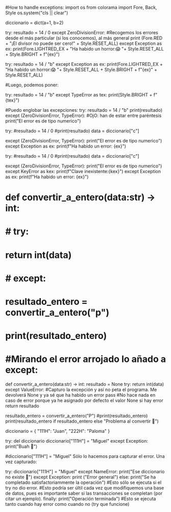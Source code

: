 #How to handle exceptions:
import os
from colorama import Fore, Back, Style
os.system("cls || clear")

diccionario  = dict(a=1, b=2)

try:
    resultado = 14 / 0
except ZeroDivisionError: #Recogemos los errores desde el más particular (si los conocemos), al más general
    print (Fore.RED + "¡El divisor no puede ser cero!" + Style.RESET_ALL)
except Exception as ex:
    print(Fore.LIGHTRED_EX + "Ha habido un horror:😱 "+ Style.RESET_ALL + Style.BRIGHT + f"{ex}")

try:
    resultado = 14 / "b"
except Exception as ex:
    print(Fore.LIGHTRED_EX + "Ha habido un horror:😱 "+ Style.RESET_ALL + Style.BRIGHT + f"{ex}" + Style.RESET_ALL)

#Luego, podemos poner:
    
try:
    resultado = 14 / "b"
except TypeError as tex:
    print(Style.BRIGHT + f"{tex}")

#Puedo englobar las excepciones:
try:
    resultado = 14 / "b"
    print(resultado)
except (ZeroDivisionError, TypeError): #OjO: han de estar entre paréntesis
    print("El error es de tipo numerico")

try:
    #resultado = 14 / 0
    #print(resultado)
    data = diccionario["c"]

except (ZeroDivisionError, TypeError):
    print("El error es de tipo numerico")
except Exception as ex:
    print(f"Ha habido un error: {ex}")

try:
    #resultado = 14 / 0
    #print(resultado)
    data = diccionario["c"]

except (ZeroDivisionError, TypeError):
    print("El error es de tipo numerico")
except KeyError as kex:
    print(f"Clave inexistente:{kex}")
except Exception as ex:
    print(f"Ha habido un error: {ex}")

# def convertir_a_entero(data:str) -> int:
#     # try:
#         return int(data)
#     # except:
# resultado_entero = convertir_a_entero("p")
# print(resultado_entero)
# #Mirando el error arrojado lo añado a except:

def convertir_a_entero(data:str) -> int:
    resultado = None
    try:
        return int(data)
    except ValueError: #Capturo la excepción y así no peta el programa. Me devolverá None y ya sé que ha habido un error
        pass #No hace nada en caso de error porque ya he asignado por defecto el valor None si hay error
    return resultado

resultado_entero = convertir_a_entero("P")
#print(resultado_entero)
print(resultado_entero if resultado_entero else "Problema al convertir 😤")

diccionario = {
    "111H": "Juan",
    "222H": "Paloma"
}

try:
    del diccionario
    diccionario["111H"] = "Miguel"
except Exception:
    print("Buah 😤")

#diccionario["111H"] = "Miguel" Sólo lo hacemos para capturar el error. Una vez capturado:
    
try:
    diccionario["111H"] = "Miguel"
except NameError:
    print("Ese diccionario no existe 😤")
except Exception:
    print ("Error general")
else:
    print("Se ha completado satisfactoriammente la operación") #Esto sólo se ejecuta si el try no dio error.
    #Esto podría ser últil cada vez que modifiquemos una base de datos, pues es importante saber si las transacciones se completan (por citar un ejemplo).
finally:
    print("Operación terminada") #Esto se ejecuta tanto cuando hay error como cuando no (try que funcione)